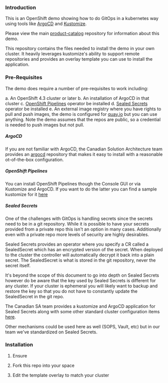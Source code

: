 ### Introduction

This is an OpenShift demo showing how to do GitOps in a kubernetes way using tools like [ArgoCD](https://argoproj.github.io/argo-cd/) and [Kustomize](https://kubernetes.io/docs/tasks/manage-kubernetes-objects/kustomization/).

Please view the main [product-catalog](https://github.com/gnunn-gitops/product-catalog) repository for information about this demo.

This repository contains the files needed to install the demo in your own cluster. It heavily leverages kustomize's ability to support remote repositories and provides an overlay template you can use to install the application.

### Pre-Requisites

The demo does require a number of pre-requisites to work including:

a. An OpenShift 4.3 cluster or later
b. An installation of ArgoCD in that cluster
c. [OpenShift Pipelines](https://www.openshift.com/learn/topics/pipelines) operator be installed
d. [Sealed Secrets](https://github.com/bitnami-labs/sealed-secrets) operator be installed
e. An external image registry where you have rights to pull and push images, the demo is configured for [quay.io](https://quay.io/repository) but you can use anything. Note the demo assumes that the repos are public, so a credential is needed to push images but not pull.

##### ArgoCD

If you are not familiar with ArgoCD, the Canadian Solution Architecture team provides an [argocd](https://github.com/redhat-canada-gitops/argocd) repository that makes it easy to install with a reasonable ot-of-the-box configuration.

##### OpenShift Pipelines

You can install OpenShift Pipelines though the Console GUI or via Kustomize and ArgoCD. If you want to do the latter you can find a sample kustomize for it [here](https://github.com/redhat-canada-gitops/catalog/tree/master/pipelines-operator/base)

##### Sealed Secrets

One of the challenges with GitOps is handling secrets since the secrets need to be in a git repository. While it is possible to have your secrets provided from a private repo this isn't an option in many cases. Additionally even with a private repo more levels of security are highly desirables.

Sealed Secrets provides an operator where you specify a CR called a SealedSecret which has an encrypted version of the secret. When deployed to the cluster the controller will automatically decrypt it back into a plain secret. The SealedSecret is what is stored in the git repository, never the secret itself.

It's beyond the scope of this document to go into depth on Sealed Secrets however do be aware that the key used by Sealed Secrets is different for any cluster. If your cluster is ephemeral you will likely want to backup and restore the key so that you do not have to constantly update the SealedSecret in the git repo.

The Canadian SA team provides a kustomize and ArgoCD application for Sealed Secrets along with some other standard cluster configuration items [here](https://github.com/redhat-canada-gitops/cluster-config).

Other mechanisms could be used here as well (SOPS, Vault, etc) but in our team we've standardized on Sealed Secrets.

### Installation

1. Ensure

2. Fork this repo into your space

3. Edit the template overlay to match your cluster
